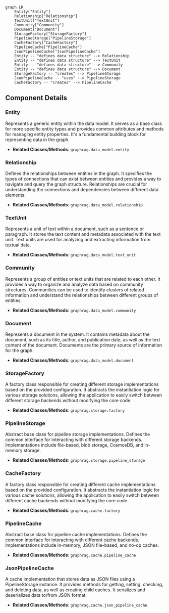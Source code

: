```mermaid
graph LR
    Entity["Entity"]
    Relationship["Relationship"]
    TextUnit["TextUnit"]
    Community["Community"]
    Document["Document"]
    StorageFactory["StorageFactory"]
    PipelineStorage["PipelineStorage"]
    CacheFactory["CacheFactory"]
    PipelineCache["PipelineCache"]
    JsonPipelineCache["JsonPipelineCache"]
    Entity -- "defines data structure" --> Relationship
    Entity -- "defines data structure" --> TextUnit
    Entity -- "defines data structure" --> Community
    Entity -- "defines data structure" --> Document
    StorageFactory -- "creates" --> PipelineStorage
    JsonPipelineCache -- "uses" --> PipelineStorage
    CacheFactory -- "creates" --> PipelineCache
```

## Component Details

### Entity
Represents a generic entity within the data model. It serves as a base class for more specific entity types and provides common attributes and methods for managing entity properties. It's a fundamental building block for representing data in the graph.
- **Related Classes/Methods**: `graphrag.data_model.entity`

### Relationship
Defines the relationships between entities in the graph. It specifies the types of connections that can exist between entities and provides a way to navigate and query the graph structure. Relationships are crucial for understanding the connections and dependencies between different data elements.
- **Related Classes/Methods**: `graphrag.data_model.relationship`

### TextUnit
Represents a unit of text within a document, such as a sentence or paragraph. It stores the text content and metadata associated with the text unit. Text units are used for analyzing and extracting information from textual data.
- **Related Classes/Methods**: `graphrag.data_model.text_unit`

### Community
Represents a group of entities or text units that are related to each other. It provides a way to organize and analyze data based on community structures. Communities can be used to identify clusters of related information and understand the relationships between different groups of entities.
- **Related Classes/Methods**: `graphrag.data_model.community`

### Document
Represents a document in the system. It contains metadata about the document, such as its title, author, and publication date, as well as the text content of the document. Documents are the primary source of information for the graph.
- **Related Classes/Methods**: `graphrag.data_model.document`

### StorageFactory
A factory class responsible for creating different storage implementations based on the provided configuration. It abstracts the instantiation logic for various storage solutions, allowing the application to easily switch between different storage backends without modifying the core code.
- **Related Classes/Methods**: `graphrag.storage.factory`

### PipelineStorage
Abstract base class for pipeline storage implementations. Defines the common interface for interacting with different storage backends. Implementations include file-based, blob storage, CosmosDB, and in-memory storage.
- **Related Classes/Methods**: `graphrag.storage.pipeline_storage`

### CacheFactory
A factory class responsible for creating different cache implementations based on the provided configuration. It abstracts the instantiation logic for various cache solutions, allowing the application to easily switch between different cache backends without modifying the core code.
- **Related Classes/Methods**: `graphrag.cache.factory`

### PipelineCache
Abstract base class for pipeline cache implementations. Defines the common interface for interacting with different cache backends. Implementations include in-memory, JSON file-based, and no-op caches.
- **Related Classes/Methods**: `graphrag.cache.pipeline_cache`

### JsonPipelineCache
A cache implementation that stores data as JSON files using a PipelineStorage instance. It provides methods for getting, setting, checking, and deleting data, as well as creating child caches. It serializes and deserializes data to/from JSON format.
- **Related Classes/Methods**: `graphrag.cache.json_pipeline_cache`
